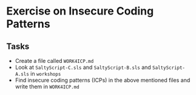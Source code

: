 # Exercise on Insecure Coding Patterns 

## Tasks 

- Create a file called `WORK4ICP.md` 
- Look at `SaltyScript-C.sls` and `SaltyScript-B.sls` and `SaltyScript-A.sls`  in `workshops`
- Find insecure coding patterns (ICPs) in the above mentioned files  and write them in `WORK4ICP.md` 